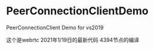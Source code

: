 # PeerConnectionClientDemo
PeerConnectionClient Demo for vs2019


这个是webrtc 2021年1/19日的最新代码  4394节点的编译

